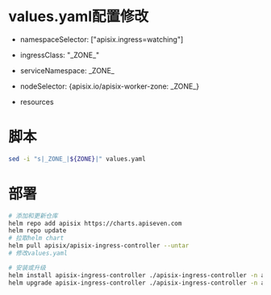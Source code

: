 # values.yaml配置修改

- namespaceSelector: ["apisix.ingress=watching"]

- ingressClass: "\_ZONE_"

- serviceNamespace: \_ZONE_

- nodeSelector: {apisix.io/apisix-worker-zone: \_ZONE_}

- resources

# 脚本

```bash
sed -i "s|_ZONE_|${ZONE}|" values.yaml
```

# 部署

```bash
# 添加和更新仓库
helm repo add apisix https://charts.apiseven.com
helm repo update
# 拉取helm chart
helm pull apisix/apisix-ingress-controller --untar
# 修改values.yaml

# 安装或升级
helm install apisix-ingress-controller ./apisix-ingress-controller -n apisix
helm upgrade apisix-ingress-controller ./apisix-ingress-controller -n apisix
```
